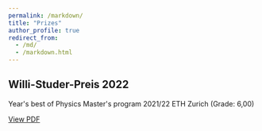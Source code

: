```yaml
---
permalink: /markdown/
title: "Prizes"
author_profile: true
redirect_from: 
  - /md/
  - /markdown.html
---
```


## Willi-Studer-Preis 2022

Year's best of Physics Master's program 2021/22 ETH Zurich (Grade: 6,00)

[View PDF](/files/paper1.pdf)
